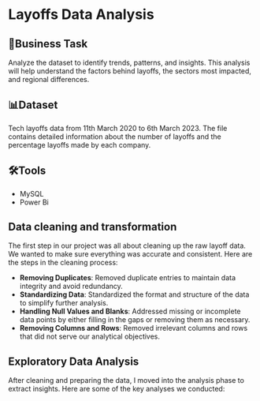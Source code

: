 # Layoffs Data Analysis
## 💼Business Task
Analyze the dataset to identify trends, patterns, and insights. This analysis will help understand the factors behind layoffs, the sectors most impacted, and regional differences.
## 📊Dataset
Tech layoffs data from 11th March 2020 to 6th March 2023. The file contains detailed information about the number of layoffs and the percentage layoffs made by each company.
## 🛠️Tools
- MySQL
- Power Bi
## Data cleaning and transformation
The first step in our project was all about cleaning up the raw layoff data. We wanted to make sure everything was accurate and consistent. Here are the steps in the cleaning process:

- __Removing Duplicates__: Removed duplicate entries to maintain data integrity and avoid redundancy.
- __Standardizing Data__: Standardized the format and structure of the data to simplify further analysis.
- __Handling Null Values and Blanks__: Addressed missing or incomplete data points by either filling in the gaps or removing them as necessary.
- __Removing Columns and Rows__: Removed irrelevant columns and rows that did not serve our analytical objectives.

## Exploratory Data Analysis
After cleaning and preparing the data, I moved into the analysis phase to extract  insights. Here are some of the key analyses we conducted:
